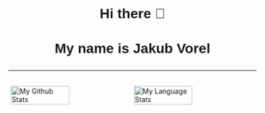 <!DOCTYPE html>

<html>

<head>
<link href='https://fonts.googleapis.com/css?family=Alfa Slab One' rel='stylesheet'>
</head>

<body>
<h2 style="text-align: center; font-size: 1.75rem; font-family: 'Alfa Slab One', sans-serif;">Hi there 👋</h2>

<h3 style="text-align: center; font-size: 1.75rem; font-family: 'Alfa Slab One', sans-serif;">My name is Jakub Vorel</h3>

<hr>
<br>

<div style="display: flex; align-items: center; justify-content: space-evenly; flex-wrap: wrap;">
  <img style="height: auto; width: 48.5%;" src="https://github-readme-stats.vercel.app/api?username=jacobv-dev&show_icons=true&theme=react&include_all_commits=true" alt="My Github Stats">
  <img style="height: auto; width: 48.5%;" src="https://github-readme-stats.vercel.app/api/top-langs/?username=jacobv-dev&layout=compact&theme=react" alt="My Language Stats">
</div>

</body>
</html>